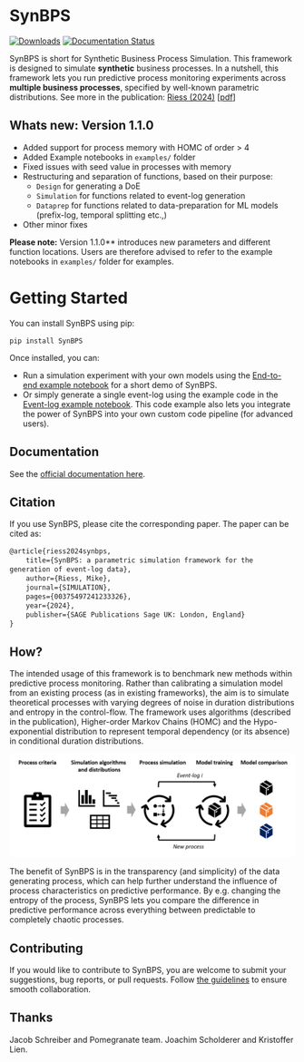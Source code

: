 # SynBPS
[![Downloads](https://static.pepy.tech/badge/synbps)](https://pepy.tech/project/synbps) [![Documentation Status](https://readthedocs.org/projects/synbps/badge/?version=latest)](https://synbps.readthedocs.io/en/latest/?badge=latest)


SynBPS is short for Synthetic Business Process Simulation. This framework is designed to simulate **synthetic** business processes. In a nutshell, this framework lets you run predictive process monitoring experiments across **multiple business processes**, specified by well-known parametric distributions. See more in the publication: [Riess (2024)](https://journals.sagepub.com/doi/abs/10.1177/00375497241233326) [[pdf](https://journals.sagepub.com/doi/pdf/10.1177/00375497241233326?casa_token=h9BOK2WWdQQAAAAA:t46xt6_qhz651cLzDVktuPnr3ku-eRaWNk9vECyHEAZsl3OtUHCffCZncn48XI0BprdrZM8VcBT3)]

## Whats new: Version 1.1.0
- Added support for process memory with HOMC of order > 4
- Added Example notebooks in ```examples/``` folder
- Fixed issues with seed value in processes with memory
- Restructuring and separation of functions, based on their purpose: 
	- ```Design``` for generating a DoE
	- ```Simulation``` for functions related to event-log generation
	- ```Dataprep``` for functions related to data-preparation for ML models (prefix-log, temporal splitting etc.,)
- Other minor fixes

**Please note:** Version 1.1.0** introduces new parameters and different function locations. Users are therefore advised to refer to the example notebooks in ```examples/``` folder for examples.

# Getting Started
You can install SynBPS using pip:

    pip install SynBPS

Once installed, you can:

- Run a simulation experiment with your own models using the [End-to-end example notebook](https://github.com/Mikeriess/SynBPS/blob/main/examples/simulation_e2e_example.ipynb) for a short demo of SynBPS. 
- Or simply generate a single event-log using the example code in the [Event-log example notebook](https://github.com/Mikeriess/SynBPS/blob/main/examples/event_log_example.ipynb). This code example also lets you integrate the power of SynBPS into your own custom code pipeline (for advanced users).


## Documentation
See the [official documentation here](https://synbps.readthedocs.io/en/latest/).


## Citation
If you use SynBPS, please cite the corresponding paper. The paper can be cited as:

```
@article{riess2024synbps,
	title={SynBPS: a parametric simulation framework for the generation of event-log data},
	author={Riess, Mike},
	journal={SIMULATION},
	pages={00375497241233326},
	year={2024},
	publisher={SAGE Publications Sage UK: London, England}
}
```

## How?
The intended usage of this framework is to benchmark new methods within predictive process monitoring. Rather than calibrating a simulation model from an existing process (as in existing frameworks), the aim is to simulate theoretical processes with varying degrees of noise in duration distributions and entropy in the control-flow. The framework uses algorithms (described in the publication), Higher-order Markov Chains (HOMC) and the Hypo-exponential distribution to represent temporal dependency (or its absence) in conditional duration distributions. 

![image](https://github.com/Mikeriess/SynBPS/blob/main/docs/illustration.png)

The benefit of SynBPS is in the transparency (and simplicity) of the data generating process, which can help further understand the influence of process characteristics on predictive performance. By e.g. changing the entropy of the process, SynBPS lets you compare the difference in predictive performance across everything between predictable to completely chaotic processes.


## Contributing
If you would like to contribute to SynBPS, you are welcome to submit your suggestions, bug reports, or pull requests. Follow [the guidelines](https://github.com/Mikeriess/SynBPS/blob/main/src/contributing.md) to ensure smooth collaboration.


## Thanks
Jacob Schreiber and Pomegranate team. Joachim Scholderer and Kristoffer Lien.
